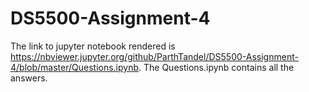 # DS5500-Assignment-4

The link to jupyter notebook rendered is https://nbviewer.jupyter.org/github/ParthTandel/DS5500-Assignment-4/blob/master/Questions.ipynb.
The Questions.ipynb contains all the answers.